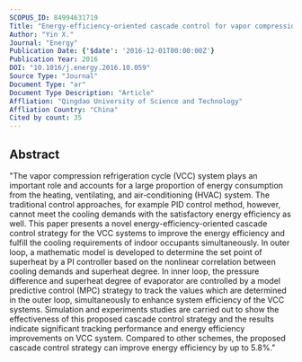 ```yaml
---
SCOPUS_ID: 84994631719
Title: "Energy-efficiency-oriented cascade control for vapor compression refrigeration cycle systems"
Author: "Yin X."
Journal: "Energy"
Publication Date: {'$date': '2016-12-01T00:00:00Z'}
Publication Year: 2016
DOI: "10.1016/j.energy.2016.10.059"
Source Type: "Journal"
Document Type: "ar"
Document Type Description: "Article"
Affliation: "Qingdao University of Science and Technology"
Affliation Country: "China"
Cited by count: 35
---
```


## Abstract
"The vapor compression refrigeration cycle (VCC) system plays an important role and accounts for a large proportion of energy consumption from the heating, ventilating, and air-conditioning (HVAC) system. The traditional control approaches, for example PID control method, however, cannot meet the cooling demands with the satisfactory energy efficiency as well. This paper presents a novel energy-efficiency-oriented cascade control strategy for the VCC systems to improve the energy efficiency and fulfill the cooling requirements of indoor occupants simultaneously. In outer loop, a mathematic model is developed to determine the set point of superheat by a PI controller based on the nonlinear correlation between cooling demands and superheat degree. In inner loop, the pressure difference and superheat degree of evaporator are controlled by a model predictive control (MPC) strategy to track the values which are determined in the outer loop, simultaneously to enhance system efficiency of the VCC systems. Simulation and experiments studies are carried out to show the effectiveness of this proposed cascade control strategy and the results indicate significant tracking performance and energy efficiency improvements on VCC system. Compared to other schemes, the proposed cascade control strategy can improve energy efficiency by up to 5.8%."
